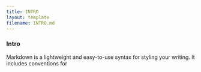 ```yaml
---
title: INTRO
layout: template
filename: INTRO.md
--- 
```


### Intro

Markdown is a lightweight and easy-to-use syntax for styling your writing. It includes conventions for
